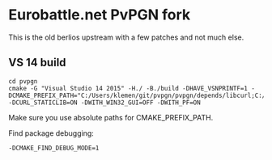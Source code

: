 # Eurobattle.net PvPGN fork

This is the old berlios upstream with a few patches and not much else.

## VS 14 build
```
cd pvpgn
cmake -G "Visual Studio 14 2015" -H./ -B./build -DHAVE_VSNPRINTF=1 -DCMAKE_PREFIX_PATH="C:/Users/klemen/git/pvpgn/pvpgn/depends/libcurl;C:/Users/klemen/git/pvpgn/pvpgn/depends/zlib" -DCURL_STATICLIB=ON -DWITH_WIN32_GUI=OFF -DWITH_PF=ON
```
Make sure you use absolute paths for CMAKE_PREFIX_PATH.

Find package debugging:
```
-DCMAKE_FIND_DEBUG_MODE=1 
```